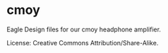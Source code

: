 cmoy
====

Eagle Design files for our cmoy headphone amplifier.

License: Creative Commons Attribution/Share-Alike.
